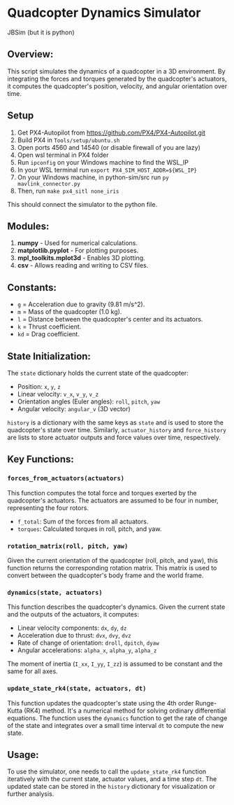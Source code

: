 # Quadcopter Dynamics Simulator
JBSim (but it is python)

## **Overview:**

This script simulates the dynamics of a quadcopter in a 3D environment. By integrating the forces and torques generated by the quadcopter's actuators, it computes the quadcopter's position, velocity, and angular orientation over time.

## Setup

1. Get PX4-Autopilot from https://github.com/PX4/PX4-Autopilot.git
2. Build PX4 in `Tools/setup/ubuntu.sh`
3. Open ports 4560 and 14540 (or disable firewall of you are lazy)
4. Open wsl terminal in PX4 folder
5. Run `ipconfig` on your Windows machine to find the WSL_IP
6. In your WSL terminal run `export PX4_SIM_HOST_ADDR=${WSL_IP}`
7. On your Windows machine, in python-sim/src run `py mavlink_connector.py`
8. Then, run `make px4_sitl none_iris`

This should connect the simulator to the python file. 

## **Modules:**

1. **numpy** - Used for numerical calculations.
2. **matplotlib.pyplot** - For plotting purposes.
3. **mpl_toolkits.mplot3d** - Enables 3D plotting.
4. **csv** - Allows reading and writing to CSV files.

## **Constants:**

- `g` = Acceleration due to gravity (9.81 m/s^2).
- `m` = Mass of the quadcopter (1.0 kg).
- `l` = Distance between the quadcopter's center and its actuators.
- `k` = Thrust coefficient.
- `kd` = Drag coefficient.

## **State Initialization:**

The `state` dictionary holds the current state of the quadcopter:

- Position: `x`, `y`, `z`
- Linear velocity: `v_x`, `v_y`, `v_z`
- Orientation angles (Euler angles): `roll`, `pitch`, `yaw`
- Angular velocity: `angular_v` (3D vector)

`history` is a dictionary with the same keys as `state` and is used to store the quadcopter's state over time. Similarly, `actuator_history` and `force_history` are lists to store actuator outputs and force values over time, respectively.

## **Key Functions:**

### `forces_from_actuators(actuators)`

This function computes the total force and torques exerted by the quadcopter's actuators. The actuators are assumed to be four in number, representing the four rotors.

- `f_total`: Sum of the forces from all actuators.
- `torques`: Calculated torques in roll, pitch, and yaw.

### `rotation_matrix(roll, pitch, yaw)`

Given the current orientation of the quadcopter (roll, pitch, and yaw), this function returns the corresponding rotation matrix. This matrix is used to convert between the quadcopter's body frame and the world frame.

### `dynamics(state, actuators)`

This function describes the quadcopter's dynamics. Given the current state and the outputs of the actuators, it computes:

- Linear velocity components: `dx`, `dy`, `dz`
- Acceleration due to thrust: `dvx`, `dvy`, `dvz`
- Rate of change of orientation: `droll`, `dpitch`, `dyaw`
- Angular accelerations: `alpha_x`, `alpha_y`, `alpha_z`

The moment of inertia (`I_xx`, `I_yy`, `I_zz`) is assumed to be constant and the same for all axes.

### `update_state_rk4(state, actuators, dt)`

This function updates the quadcopter's state using the 4th order Runge-Kutta (RK4) method. It's a numerical method for solving ordinary differential equations. The function uses the `dynamics` function to get the rate of change of the state and integrates over a small time interval `dt` to compute the new state.

## **Usage:**

To use the simulator, one needs to call the `update_state_rk4` function iteratively with the current state, actuator values, and a time step `dt`. The updated state can be stored in the `history` dictionary for visualization or further analysis.



